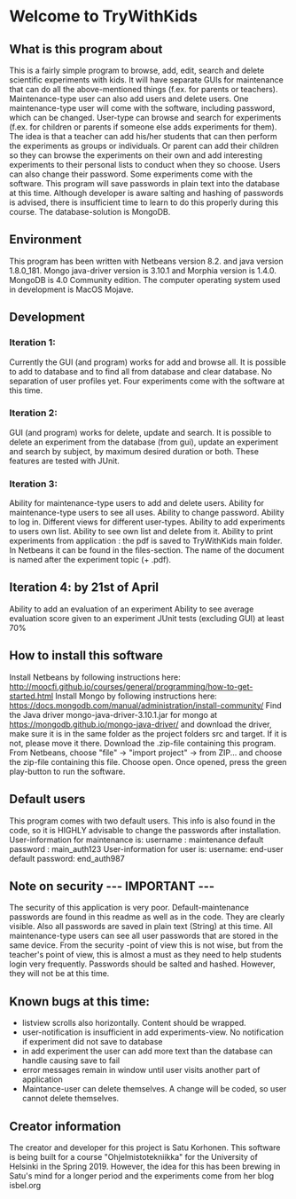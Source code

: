 # Welcome to TryWithKids

## What is this program about
This is a fairly simple program to browse, add, edit, search and delete scientific 
experiments with kids. It will have separate GUIs for maintenance that can do all
the above-mentioned things (f.ex. for parents or teachers). Maintenance-type user
can also add users and delete users. One maintenance-type user will come with the 
software, including password, which can be changed.
User-type can  browse and search for experiments (f.ex. for children or parents if someone 
else adds experiments for them). The idea is that a teacher can add his/her students
that can then perform the experiments as groups or individuals. Or parent can add their
children so they can browse the experiments on their own and add interesting experiments
to their personal lists to conduct when they so choose. Users can also change their
password.
Some experiments come with the software.
This program will save passwords in plain text into the database at this time. Although
developer is aware salting and hashing of passwords is advised, there is insufficient
time to learn to do this properly during this course.
The database-solution is MongoDB. 

## Environment
This program has been written with Netbeans version 8.2. and java version 1.8.0_181. 
Mongo java-driver version is 3.10.1 and Morphia version is 1.4.0. 
MongoDB is 4.0 Community edition.
The computer operating system used in development is MacOS Mojave.

## Development 

### Iteration 1:
Currently the GUI (and program) works for add and browse all. 
It is possible to add to database and to find all from database and clear database.
No separation of user profiles yet.
Four experiments come with the software at this time.

### Iteration 2:
GUI (and program) works for delete, update and search.
It is possible to delete an experiment from the database (from gui), update an experiment and search
by subject, by maximum desired duration or both.
These features are tested with JUnit.

### Iteration 3: 
Ability for maintenance-type users to add and delete users.
Ability for maintenance-type users to see all uses.
Ability to change password.
Ability to log in.
Different views for different user-types.
Ability to add experiments to users own list. Ability to see own list and delete from it.
Ability to print experiments from application : the pdf is saved to TryWithKids main folder. 
In Netbeans it can be found in the files-section. The name of the document is named after the experiment
topic (+ .pdf).

## Iteration 4: by 21st of April
Ability to add an evaluation of an experiment
Ability to see average evaluation score given to an experiment
JUnit tests (excluding GUI) at least 70%

## How to install this software
Install Netbeans by following instructions here: http://moocfi.github.io/courses/general/programming/how-to-get-started.html
Install Mongo by following instructions here: https://docs.mongodb.com/manual/administration/install-community/
Find the Java driver mongo-java-driver-3.10.1.jar for mongo at https://mongodb.github.io/mongo-java-driver/ 
and download the driver,  make sure it is in the same folder as the project folders src and target. If it is not, please move it there.
Download the .zip-file containing this program.
From Netbeans, choose "file" -> "import project" -> from ZIP... and choose the zip-file 
containing this file. Choose open.
Once opened, press the green play-button to run the software.

## Default users
This program comes with two default users. This info is also found in the code, so it is HIGHLY advisable
to change the passwords after installation.
User-information for maintenance is:
username : maintenance
default password : main_auth123
User-information for user is:
username: end-user
default password: end_auth987

## Note on security --- IMPORTANT ---
The security of this application is very poor. Default-maintenance passwords are found
in this readme as well as in the code. They are clearly visible. Also all passwords
are saved in plain text (String) at this time. All maintenance-type users can see all 
user passwords that are stored in the same device. From the security -point of view this is
not wise, but from the teacher's point of view, this is almost a must as they need
to help students login very frequently. Passwords should be salted and hashed. 
However, they will not be at this time.

## Known bugs at this time:
- listview scrolls also horizontally. Content should be wrapped.
- user-notification is insufficient in add experiments-view. No notification if experiment 
did not save to database
- in add experiment the user can add more text than the database can handle causing
save to fail
- error messages remain in window until user visits another part of application
- Maintance-user can delete themselves. A change will be coded, so user cannot delete themselves.

## Creator information 
The creator and developer for this project is Satu Korhonen.
This software is being built for a course "Ohjelmistotekniikka" for the University
of Helsinki in the Spring 2019. However, the idea for this has been brewing in Satu's 
mind for a longer period and the experiments come from her blog isbel.org
